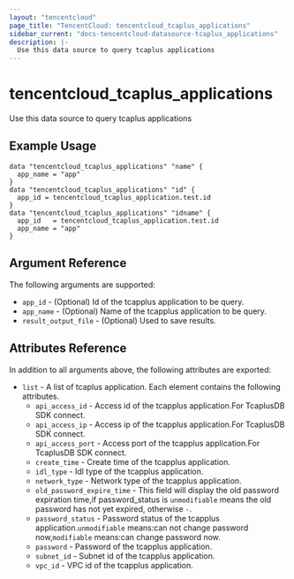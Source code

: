 ```yaml
---
layout: "tencentcloud"
page_title: "TencentCloud: tencentcloud_tcaplus_applications"
sidebar_current: "docs-tencentcloud-datasource-tcaplus_applications"
description: |-
  Use this data source to query tcaplus applications
---
```


# tencentcloud_tcaplus_applications

Use this data source to query tcaplus applications

## Example Usage

```hcl
data "tencentcloud_tcaplus_applications" "name" {
  app_name = "app"
}
data "tencentcloud_tcaplus_applications" "id" {
  app_id = tencentcloud_tcaplus_application.test.id
}
data "tencentcloud_tcaplus_applications" "idname" {
  app_id   = tencentcloud_tcaplus_application.test.id
  app_name = "app"
}
```

## Argument Reference

The following arguments are supported:

* `app_id` - (Optional) Id of the tcapplus application to be query.
* `app_name` - (Optional) Name of the tcapplus application to be query.
* `result_output_file` - (Optional) Used to save results.

## Attributes Reference

In addition to all arguments above, the following attributes are exported:

* `list` - A list of tcaplus application. Each element contains the following attributes.
  * `api_access_id` - Access id of the tcapplus application.For TcaplusDB SDK connect.
  * `api_access_ip` - Access ip of the tcapplus application.For TcaplusDB SDK connect.
  * `api_access_port` - Access port of the tcapplus application.For TcaplusDB SDK connect.
  * `create_time` - Create time of the tcapplus application.
  * `idl_type` - Idl type of the tcapplus application.
  * `network_type` - Network type of the tcapplus application.
  * `old_password_expire_time` - This field will display the old password expiration time,if password_status is `unmodifiable` means the old password has not yet expired, otherwise `-`.
  * `password_status` - Password status of the tcapplus application.`unmodifiable` means:can not change password now,`modifiable` means:can change password now.
  * `password` - Password of the tcapplus application.
  * `subnet_id` - Subnet id of the tcapplus application.
  * `vpc_id` - VPC id of the tcapplus application.


